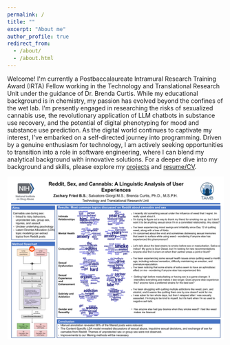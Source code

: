 ```yaml
---
permalink: /
title: ""
excerpt: "About me"
author_profile: true
redirect_from: 
  - /about/
  - /about.html
---
```


Welcome! I'm currently a Postbaccalaureate Intramural Research Training Award (IRTA) Fellow working in the Technology and Translational Research Unit under the guidance of Dr. Brenda Curtis. While my educational background is in chemistry, my passion has evolved beyond the confines of the wet lab. I'm presently engaged in researching the risks of sexualized cannabis use, the revolutionary application of LLM chatbots in substance use recovery, and the potential of digital phenotyping for mood and substance use prediction. As the digital world continues to captivate my interest, I've embarked on a self-directed journey into programming. Driven by a genuine enthusiasm for technology, I am actively seeking opportunities to transition into a role in software engineering, where I can blend my analytical background with innovative solutions. For a deeper dive into my background and skills, please explore my [projects](https://zacharyfried.github.io/portfolio) and [resume/CV](https://zacharyfried.github.io/cv).  
  
<img src='/images/wsr-poster.png'>
